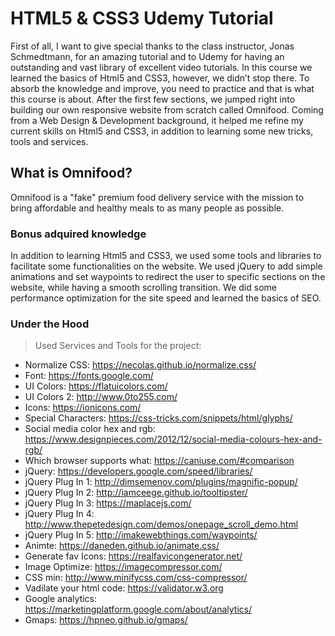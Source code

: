 # HTML5 & CSS3 Udemy Tutorial
First of all, I want to give special thanks to the class instructor, Jonas Schmedtmann, for an amazing tutorial and to Udemy for having an outstanding and vast library of excellent video tutorials. In this course we learned the basics of Html5 and CSS3, however, we didn’t stop there. To absorb the knowledge and improve, you need to practice and that is what this course is about. After the first few sections, we jumped right into building our own responsive website from scratch called Omnifood. Coming from a Web Design & Development background, it helped me refine my current skills on Html5 and CSS3, in addition to learning some new tricks, tools and services.  

## What is Omnifood?
Omnifood is a "fake" premium food delivery service with the mission to bring affordable and healthy meals
to as many people as possible. 

### Bonus adquired knowledge
In addition to learning Html5 and CSS3, we used some tools and libraries to facilitate some functionalities on the website. We used jQuery to add simple animations and set waypoints to redirect the user to specific sections on the website, while having a smooth scrolling transition. We did some performance optimization for the site speed and learned the basics of SEO.     


### Under the Hood
> Used Services and Tools for the project:

 - Normalize CSS: https://necolas.github.io/normalize.css/    
 - Font:  https://fonts.google.com/
 - UI Colors: https://flatuicolors.com/
 - UI Colors 2: http://www.0to255.com/
 - Icons: https://ionicons.com/ 
 - Special Characters: https://css-tricks.com/snippets/html/glyphs/
 - Social media color hex and rgb: https://www.designpieces.com/2012/12/social-media-colours-hex-and-rgb/
 - Which browser supports what: https://caniuse.com/#comparison
 - jQuery: https://developers.google.com/speed/libraries/
 - jQuery Plug In 1: http://dimsemenov.com/plugins/magnific-popup/
 - jQuery Plug In 2: http://iamceege.github.io/tooltipster/
 - jQuery Plug In 3: https://maplacejs.com/
 - jQuery Plug In 4: http://www.thepetedesign.com/demos/onepage_scroll_demo.html
 - jQuery Plug In 5:  http://imakewebthings.com/waypoints/
 - Animte: https://daneden.github.io/animate.css/
 - Generate fav Icons: https://realfavicongenerator.net/
 - Image Optimize: https://imagecompressor.com/
 - CSS min: http://www.minifycss.com/css-compressor/
 - Vadilate your html code: https://validator.w3.org
 - Google analytics: https://marketingplatform.google.com/about/analytics/
 - Gmaps: https://hpneo.github.io/gmaps/

